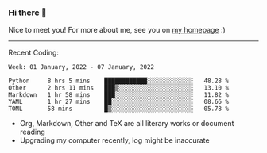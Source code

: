 ### Hi there 👋

Nice to meet you! For more about me, see you on [my homepage](https://jiayipan.me) :)

---

Recent Coding:
<!--START_SECTION:waka-->
```text
Week: 01 January, 2022 - 07 January, 2022

Python     8 hrs 5 mins    ████████████░░░░░░░░░░░░░   48.28 % 
Other      2 hrs 11 mins   ███▒░░░░░░░░░░░░░░░░░░░░░   13.10 % 
Markdown   1 hr 58 mins    ███░░░░░░░░░░░░░░░░░░░░░░   11.82 % 
YAML       1 hr 27 mins    ██░░░░░░░░░░░░░░░░░░░░░░░   08.66 % 
TOML       58 mins         █▒░░░░░░░░░░░░░░░░░░░░░░░   05.78 % 
```
<!--END_SECTION:waka-->
- Org, Markdown, Other and TeX are all literary works or document reading
- Upgrading my computer recently, log might be inaccurate
